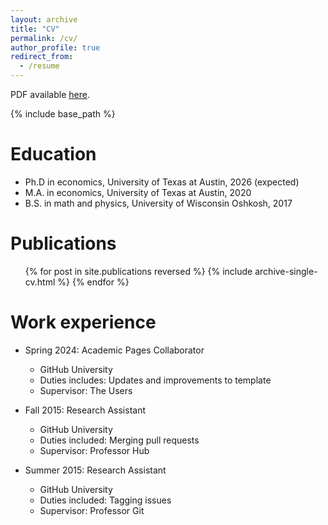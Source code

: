 ```yaml
---
layout: archive
title: "CV"
permalink: /cv/
author_profile: true
redirect_from:
  - /resume
---
```


PDF available [here](nathan-franz.github.io/files/franz_cv_202507.pdf).

{% include base_path %}

Education
======
* Ph.D in economics, University of Texas at Austin, 2026 (expected)
* M.A. in economics, University of Texas at Austin, 2020
* B.S. in math and physics, University of Wisconsin Oshkosh, 2017

Publications
======
  <ul>{% for post in site.publications reversed %}
    {% include archive-single-cv.html %}
  {% endfor %}</ul>

Work experience
======
* Spring 2024: Academic Pages Collaborator
  * GitHub University
  * Duties includes: Updates and improvements to template
  * Supervisor: The Users

* Fall 2015: Research Assistant
  * GitHub University
  * Duties included: Merging pull requests
  * Supervisor: Professor Hub

* Summer 2015: Research Assistant
  * GitHub University
  * Duties included: Tagging issues
  * Supervisor: Professor Git


  
